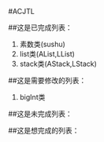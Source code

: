 #ACJTL

##这是已完成列表：
1. 素数类(sushu)
2. list类(AList,LList)
3. stack类(AStack,LStack)

##这是需要修改的列表：
1. bigInt类

##这是未完成列表：


##这是想完成的列表：
